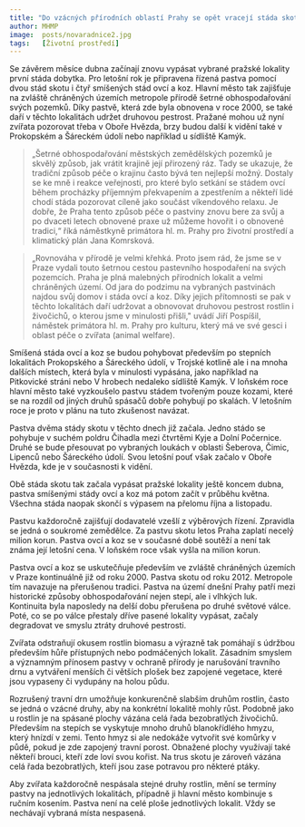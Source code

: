 ```yaml
---
title: "Do vzácných přírodních oblastí Prahy se opět vracejí stáda skotu, ovcí a koz"
author: MHMP
image:  posts/novaradnice2.jpg
tags:   [Životní prostředí]
---
```


Se závěrem měsíce dubna začínají znovu vypásat vybrané pražské lokality první stáda dobytka. Pro letošní rok je připravena řízená pastva pomocí dvou stád skotu i čtyř smíšených stád ovcí a koz. Hlavní město tak zajišťuje na zvláště chráněných územích metropole přírodě šetrné obhospodařování svých pozemků. Díky pastvě, která zde byla obnovena v roce 2000, se také daří v těchto lokalitách udržet druhovou pestrost. Pražané mohou už nyní zvířata pozorovat třeba v Oboře Hvězda, brzy budou další k vidění také v Prokopském a Šáreckém údolí nebo například u sídliště Kamýk.

> „Šetrné obhospodařování městských zemědělských pozemků je skvělý způsob, jak vrátit krajině její přirozený ráz. Tady se ukazuje, že tradiční způsob péče o krajinu často bývá ten nejlepší možný. Dostaly se ke mně i reakce veřejnosti, pro které bylo setkání se stádem ovcí během procházky příjemným překvapením a zpestřením a někteří lidé chodí stáda pozorovat cíleně jako součást víkendového relaxu. Je dobře, že Praha tento způsob péče o pastviny znovu bere za svůj a po dvaceti letech obnovené praxe už můžeme hovořit i o obnovené tradici,“ říká náměstkyně primátora hl. m. Prahy pro životní prostředí a klimatický plán Jana Komrsková.

> „Rovnováha v přírodě je velmi křehká. Proto jsem rád, že jsme se v Praze vydali touto šetrnou cestou pastevního hospodaření na svých pozemcích. Praha je plná malebných přírodních lokalit a velmi chráněných území. Od jara do podzimu na vybraných pastvinách najdou svůj domov i stáda ovcí a koz. Díky jejich přítomnosti se pak v těchto lokalitách daří udržovat a obnovovat druhovou pestrost rostlin i živočichů, o kterou jsme v minulosti přišli," uvádí Jiří Pospíšil, náměstek primátora hl. m. Prahy pro kulturu, který má ve své gesci i oblast péče o zvířata (animal welfare).

Smíšená stáda ovcí a koz se budou pohybovat především po stepních lokalitách Prokopského a Šáreckého údolí, v Trojské kotlině ale i na mnoha dalších místech, která byla v minulosti vypásána, jako například na Pitkovické stráni nebo V hrobech nedaleko sídliště Kamýk. V loňském roce hlavní město také vyzkoušelo pastvu stádem tvořeným pouze kozami, které se na rozdíl od jiných druhů spásačů dobře pohybují po skalách. V letošním roce je proto v plánu na tuto zkušenost navázat.

Pastva dvěma stády skotu v těchto dnech již začala. Jedno stádo se pohybuje v suchém poldru Čihadla mezi čtvrtěmi Kyje a Dolní Počernice. Druhé se bude přesouvat po vybraných loukách v oblasti Šeberova, Čimic, Lipenců nebo Šáreckého údolí. Svou letošní pouť však začalo v Oboře Hvězda, kde je v současnosti k vidění.

Obě stáda skotu tak začala vypásat pražské lokality ještě koncem dubna, pastva smíšenými stády ovcí a koz má potom začít v průběhu května. Všechna stáda naopak skončí s výpasem na přelomu října a listopadu.

Pastvu každoročně zajišťují dodavatelé vzešlí z výběrových řízení. Zpravidla se jedná o soukromé zemědělce. Za pastvu skotu letos Praha zaplatí necelý milion korun. Pastva ovcí a koz se v současné době soutěží a není tak známa její letošní cena. V loňském roce však vyšla na milion korun.

Pastva ovcí a koz se uskutečňuje především ve zvláště chráněných územích v Praze kontinuálně již od roku 2000. Pastva skotu od roku 2012. Metropole tím navazuje na přerušenou tradici. Pastva na území dnešní Prahy patří mezi historické způsoby obhospodařování nejen stepí, ale i vlhkých luk. Kontinuita byla naposledy na delší dobu přerušena po druhé světové válce. Poté, co se po válce přestaly dříve pasené lokality vypásat, začaly degradovat ve smyslu ztráty druhové pestrosti.

Zvířata odstraňují okusem rostlin biomasu a výrazně tak pomáhají s údržbou především hůře přístupných nebo podmáčených lokalit. Zásadním smyslem a významným přínosem pastvy v ochraně přírody je narušování travního drnu a vytváření menších či větších plošek bez zapojené vegetace, které jsou vypaseny či vydupány na holou půdu.

Rozrušený travní drn umožňuje konkurenčně slabším druhům rostlin, často se jedná o vzácné druhy, aby na konkrétní lokalitě mohly růst. Podobně jako u rostlin je na spásané plochy vázána celá řada bezobratlých živočichů. Především na stepích se vyskytuje mnoho druhů blanokřídlého hmyzu, který hnízdí v zemi. Tento hmyz si ale nedokáže vytvořit své komůrky v půdě, pokud je zde zapojený travní porost. Obnažené plochy využívají také někteří brouci, kteří zde loví svou kořist. Na trus skotu je zároveň vázána celá řada bezobratlých, kteří jsou zase potravou pro některé ptáky.

Aby zvířata každoročně nespásala stejné druhy rostlin, mění se termíny pastvy na jednotlivých lokalitách, případně ji hlavní město kombinuje s ručním kosením. Pastva není na celé ploše jednotlivých lokalit. Vždy se nechávají vybraná místa nespasená.


